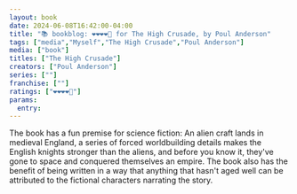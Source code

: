 ```yaml
---
layout: book
date: 2024-06-08T16:42:00-04:00
title: "📚 bookblog: ❤️❤️❤️❤️🖤 for The High Crusade, by Poul Anderson"
tags: ["media","Myself","The High Crusade","Poul Anderson"]
media: ["book"]
titles: ["The High Crusade"]
creators: ["Poul Anderson"]
series: [""]
franchise: [""]
ratings: ["❤️❤️❤️❤️🖤"]
params:
  entry:
---
```


The book has a fun premise for science fiction: An alien craft lands in medieval England, a series of forced worldbuilding details makes the English knights stronger than the aliens, and before you know it, they've gone to space and conquered themselves an empire. The book also has the benefit of being written in a way that anything that hasn't aged well can be attributed to the fictional characters narrating the story.

